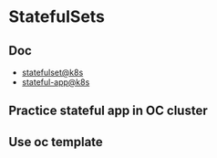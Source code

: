# StatefulSets

## Doc

* [statefulset@k8s](https://kubernetes.io/docs/concepts/workloads/controllers/statefulset/)
* [stateful-app@k8s](https://kubernetes.io/docs/tutorials/stateful-application/basic-stateful-set/)

## Practice stateful app in OC cluster

## Use oc template
